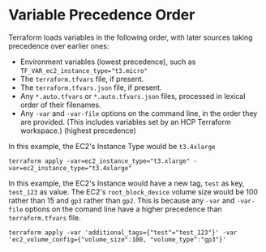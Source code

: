 # Variable Precedence Order
Terraform loads variables in the following order, with later sources taking precedence over earlier ones:

- Environment variables (lowest precedence), such as `TF_VAR_ec2_instance_type="t3.micro"`
- The `terraform.tfvars` file, if present.
- The `terraform.tfvars.json` file, if present.
- Any `*.auto.tfvars` or `*.auto.tfvars.json` files, processed in lexical order of their filenames.
- Any `-var` and `-var-file` options on the command line, in the order they are provided. (This includes variables set by an HCP Terraform workspace.) (highest precedence)

In this example, the EC2's Instance Type would be `t3.4xlarge`

```
terraform apply -var=ec2_instance_type="t3.xlarge" -var=ec2_instance_type="t3.4xlarge"
```

In this example, the EC2's Instance would have a new tag, `test` as key, `test_123` as value. The EC2's `root_block_device` volume size would be 100 rather than 15 and `gp3` rather than `gp2`. This is because any `-var` and `-var-file` options on the comand line have a higher precedence than `terraform.tfvars` file.

```
terraform apply -var 'additional_tags={"test"="test_123"}' -var 'ec2_volume_config={"volume_size":100, "volume_type":"gp3"}'
```